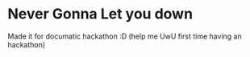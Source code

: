 # Never Gonna Let you down
Made it for documatic hackathon :D
(help me UwU first time having an hackathon)
